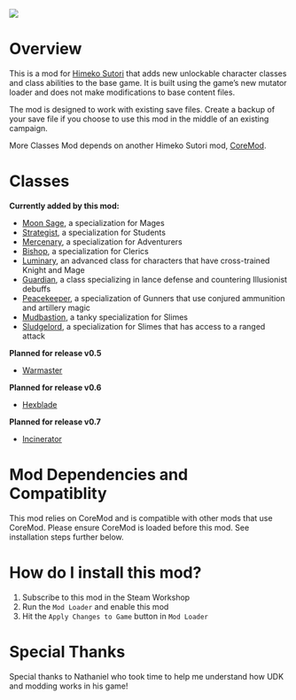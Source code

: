 ![](https://i.imgur.com/Z3mHRQO.png)

# Overview
This is a mod for [Himeko Sutori](https://himekosutori.com/) that adds new unlockable character classes and class abilities to the base game. It is built using the game’s new mutator loader and does not make modifications to base content files. 

The mod is designed to work with existing save files. Create a backup of your save file if you choose to use this mod in the middle of an existing campaign. 

More Classes Mod depends on another Himeko Sutori mod, [CoreMod](https://github.com/solimodsthings/CoreMod).

# Classes 

<b>Currently added by this mod:</b>
- [Moon Sage](https://github.com/solimodsthings/MoreClassesMod/wiki), a specialization for Mages
- [Strategist](https://github.com/solimodsthings/MoreClassesMod/wiki), a specialization for Students
- [Mercenary](https://github.com/solimodsthings/MoreClassesMod/wiki), a specialization for Adventurers
- [Bishop](https://github.com/solimodsthings/MoreClassesMod/wiki), a specialization for Clerics
- [Luminary](https://github.com/solimodsthings/MoreClassesMod/wiki), an advanced class for characters that have cross-trained Knight and Mage
- [Guardian](https://github.com/solimodsthings/MoreClassesMod/wiki), a class specializing in lance defense and countering Illusionist debuffs
- [Peacekeeper](https://github.com/solimodsthings/MoreClassesMod/wiki), a specialization of Gunners that use conjured ammunition and artillery magic
- [Mudbastion](https://github.com/solimodsthings/MoreClassesMod/wiki), a tanky specialization for Slimes 
- [Sludgelord](https://github.com/solimodsthings/MoreClassesMod/wiki), a specialization for Slimes that has access to a ranged attack

<b>Planned for release v0.5</b>
- [Warmaster](https://github.com/solimodsthings/MoreClassesMod/wiki)

<b>Planned for release v0.6</b>
- [Hexblade](https://github.com/solimodsthings/MoreClassesMod/wiki)

<b>Planned for release v0.7</b>
- [Incinerator](https://github.com/solimodsthings/MoreClassesMod/wiki)

# Mod Dependencies and Compatiblity
This mod relies on CoreMod and is compatible with other mods that use CoreMod. Please ensure CoreMod is loaded before this mod. See installation steps further below.

# How do I install this mod?
1. Subscribe to this mod in the Steam Workshop
2. Run the ```Mod Loader``` and enable this mod
3. Hit the ```Apply Changes to Game``` button in ```Mod Loader```

# Special Thanks
Special thanks to Nathaniel who took time to help me understand how UDK and modding works in his game!
